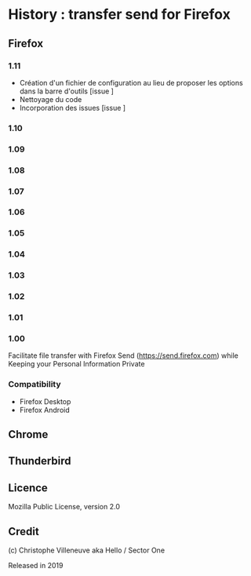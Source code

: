 # History : transfer send for Firefox



## Firefox

### 1.11
* Création d'un fichier de configuration au lieu de proposer les options dans la barre d'outils [issue ]
* Nettoyage du code
* Incorporation des issues [issue ]

### 1.10

### 1.09

### 1.08

### 1.07

### 1.06

### 1.05

### 1.04

### 1.03

### 1.02

### 1.01

### 1.00
Facilitate file transfer with Firefox Send (https://send.firefox.com) while Keeping your Personal Information Private

### Compatibility
- Firefox Desktop
- Firefox Android

## Chrome

## Thunderbird

## Licence
Mozilla Public License, version 2.0

## Credit
(c) Christophe Villeneuve aka Hello / Sector One

Released in 2019

